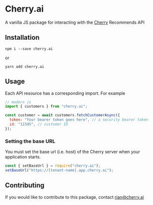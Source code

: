 # Cherry.ai

A vanilla JS package for interacting with the [Cherry](https://cherry.ai) Recommends API

## Installation

```
npm i --save cherry.ai
```

or

```
yarn add cherry.ai
```

## Usage

Each API resource has a corresponding import. For example

```js
// modern js
import { customers } from "cherry.ai";

const customer = await customers.fetchCustomerAsync({
  token: "Your bearer token goes here", // a security bearer token
  id: "12345", // customer ID
});
```

### Setting the base URL

You must set the base url (i.e. host) of the Cherry server when your application starts.

```js
const { setBaseUrl } = require("cherry.ai");
setBaseUrl("https://[tenant-name].app.cherry.ai");
```

## Contributing

If you would like to contribute to this package, contact rian@cherry.ai
